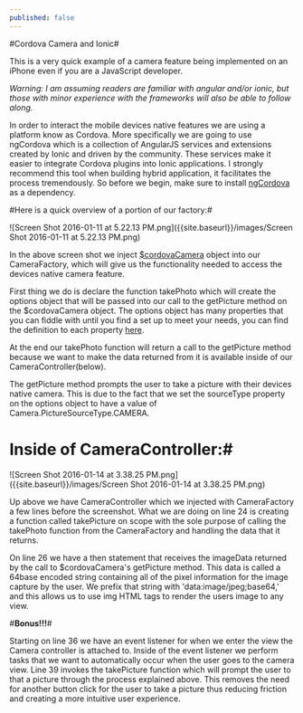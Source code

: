 ```yaml
---
published: false
---
```





#Cordova Camera and Ionic#



This is a very quick example of a camera feature being implemented on an iPhone even if you are a JavaScript developer.

_Warning: I am assuming readers are familiar with angular and/or ionic, but those with minor experience with the frameworks will also be able to follow along._

In order to interact the mobile devices native features we are using a platform know as Cordova. More specifically we are going to use ngCordova which is a collection of AngularJS services and extensions created by Ionic and driven by the community. These services make it easier to integrate Cordova plugins into Ionic applications. I strongly recommend this tool when building hybrid application, it facilitates the process tremendously. So before we begin, make sure to install [ngCordova](http://ngcordova.com/) as a dependency.

#Here is a quick overview of a portion of our factory:#

![Screen Shot 2016-01-11 at 5.22.13 PM.png]({{site.baseurl}}/images/Screen Shot 2016-01-11 at 5.22.13 PM.png)

In the above screen shot we inject [$cordovaCamera](http://ngcordova.com/docs/plugins/camera/) object into our CameraFactory, which will give us the functionality needed to access the devices native camera feature.

First thing we do is declare the function takePhoto which will create the options object that will be passed into our call to the getPicture method on the $cordovaCamera object. The options object has many properties that you can fiddle with until you find a set up to meet your needs, you can find the definition to each property [here](http://ngcordova.com/docs/plugins/camera/).

At the end our takePhoto function will return a call to the getPicture method because we want to make the data returned from it is available inside of our CameraController(below).

The getPicture method prompts the user to take a picture with their devices native camera. This is due to the fact that we set the sourceType property on the options object to have a value of Camera.PictureSourceType.CAMERA.

# Inside of CameraController:#
 
![Screen Shot 2016-01-14 at 3.38.25 PM.png]({{site.baseurl}}/images/Screen Shot 2016-01-14 at 3.38.25 PM.png)

Up above we have CameraController which we injected with CameraFactory a few lines before the screenshot. What we are doing on line 24 is creating a function called takePicture on scope with the sole purpose of calling the takePhoto function from the CameraFactory and handling the data that it returns. 

On line 26 we have a then statement that receives the imageData returned by the call to $cordovaCamera's getPicture method. This data is called a 64base encoded string containing all of the pixel information for the image capture by the user. We prefix that string with 'data:image/jpeg;base64,' and this allows us to use img HTML tags to render the users image to any view.


#**Bonus!!!**#

Starting on line 36 we have an event listener for when we enter the view the Camera controller is attached to. Inside of the event listener we perform tasks that we want to automatically occur when the user goes to the camera view. Line 39 invokes the takePicture function which will prompt the user to that a picture through the process explained above. This removes the need for another button click for the user to take a picture thus reducing friction and creating a more intuitive user experience.
